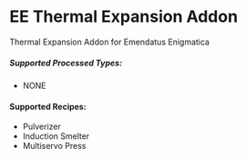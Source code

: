# EE Thermal Expansion Addon
Thermal Expansion Addon for Emendatus Enigmatica

##### Supported Processed Types:
* NONE

#### Supported Recipes:
* Pulverizer
* Induction Smelter
* Multiservo Press
